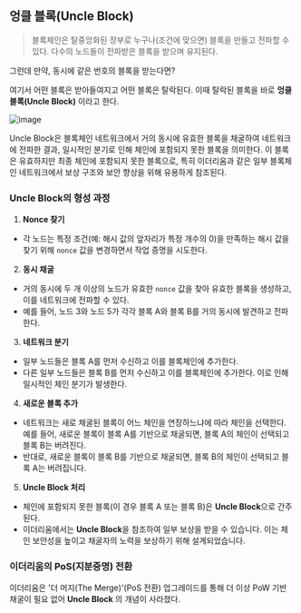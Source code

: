 ##  엉클 블록(Uncle Block)

> 블록체인은 탈중앙화된 장부로 누구나(조건에 맞으면) 블록을 만들고 전파할 수 있다. 다수의 노드들이 전파받은 블록을 받으며 유지된다. 

그런데 만약, 동시에 같은 번호의 블록을 받는다면?

여기서 어떤 블록은 받아들여지고 어떤 블록은 탈락된다. 이때 탈락된 블록을 바로 **엉클 블록(Uncle Block)** 이라고 한다.

![image](https://github.com/kwhong95/learn-go-ethereum/assets/70752848/2c89647b-1e7c-45bb-b211-5a9890047fb1)

Uncle Block은 블록체인 네트워크에서 거의 동시에 유효한 블록을 채굴하여 네트워크에 전파한 결과, 일시적인 분기로 인해 체인에 포함되지 못한 블록을 의미한다. 이 블록은 유효하지만 최종 체인에 포함되지 못한 블록으로, 특히 이더리움과 같은 일부 블록체인 네트워크에서 보상 구조와 보안 향상을 위해 유용하게 참조된다.

### Uncle Block의 형성 과정

1. **Nonce 찾기**
- 각 노드는 특정 조건(예: 해시 값의 앞자리가 특정 개수의 0)을 만족하는 해시 값을 찾기 위해 `nonce` 값을 변경하면서 작업 증명을 시도한다.

2. **동시 채굴**
- 거의 동시에 두 개 이상의 노드가 유효한 `nonce` 값을 찾아 유효한 블록을 생성하고, 이를 네트워크에 전파할 수 있다.
- 예를 들어, 노드 3와 노드 5가 각각 블록 A와 블록 B를 거의 동시에 발견하고 전파한다.

3. **네트워크 분기**

- 일부 노드들은 블록 A를 먼저 수신하고 이를 블록체인에 추가한다.
- 다른 일부 노드들은 블록 B를 먼저 수신하고 이를 블록체인에 추가한다.
이로 인해 일시적인 체인 분기가 발생한다.

4. **새로운 블록 추가**

- 네트워크는 새로 채굴된 블록이 어느 체인을 연장하느냐에 따라 체인을 선택한다. 예를 들어, 새로운 블록이 블록 A를 기반으로 채굴되면, 블록 A의 체인이 선택되고 블록 B는 버려진다.
- 반대로, 새로운 블록이 블록 B를 기반으로 채굴되면, 블록 B의 체인이 선택되고 블록 A는 버려집니다.

5. **Uncle Block 처리**

- 체인에 포함되지 못한 블록(이 경우 블록 A 또는 블록 B)은 **Uncle Block**으로 간주된다.
- 이더리움에서는 **Uncle Block**을 참조하여 일부 보상을 받을 수 있습니다. 이는 체인 보안성을 높이고 채굴자의 노력을 보상하기 위해 설계되었습니다.

### 이더리움의 PoS(지분증명) 전환

이더리움은 '더 머지(The Merge)'(PoS 전환) 업그레이드를 통해 더 이상 PoW 기반 채굴이 필요 없어 **Uncle Block** 의 개념이 사라졌다.
